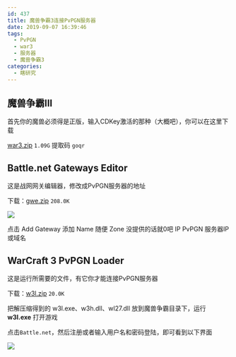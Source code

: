 ```yaml
---
id: 437
title: 魔兽争霸3连接PvPGN服务器
date: 2019-09-07 16:39:46
tags:
  - PvPGN
  - war3
  - 服务器
  - 魔兽争霸3
categories:
  - 瞎研究
---
```


## 魔兽争霸III

首先你的魔兽必须得是正版，输入CDKey激活的那种（大概吧），你可以在这里下载

[war3.zip](https://pan.baidu.com/s/15JaEG7tMocHnRE6YbftJbQ) `1.09G` 提取码 `goqr`

<!--more-->

## Battle.net Gateways Editor

这是战网网关编辑器，修改成PvPGN服务器的地址

下载：[gwe.zip](http://static.imba97.cn/uploads/gwe.zip) `208.0K`

![](//imba97.cn/uploads/2019/09/v1.png)

点击 Add Gateway 添加
Name 随便
Zone 没提供的话就0吧
IP   PvPGN 服务器IP或域名


## WarCraft 3 PvPGN Loader

这是运行所需要的文件，有它你才能连接PvPGN服务器

下载：[w3l.zip](http://static.imba97.cn/uploads/w3l.zip) `20.0K`

把解压缩得到的 w3l.exe、w3h.dll、wl27.dll 放到魔兽争霸目录下，运行 **w3l.exe** 打开游戏

点击`Battle.net`，然后注册或者输入用户名和密码登陆，即可看到以下界面

![](//imba97.cn/uploads/2019/09/pvpgn-3.png)
